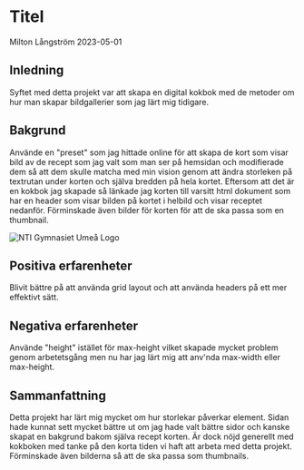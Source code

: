 # Titel

Milton Långström 2023-05-01

## Inledning



Syftet med detta projekt var att skapa en digital kokbok med de metoder om hur man skapar bildgallerier som jag lärt mig tidigare.

## Bakgrund


Använde en "preset" som jag hittade online för att skapa de kort som visar bild av de recept som jag valt som man ser på hemsidan och modifierade dem så att dem skulle matcha med min vision genom att ändra storleken på textrutan under korten och själva bredden på hela kortet. Eftersom att det är en kokbok jag skapade så länkade jag korten till varsitt html dokument som har en header som visar bilden på kortet i helbild och visar receptet nedanför. Förminskade även bilder för korten för att de ska passa som en thumbnail.




![NTI Gymnasiet Umeå Logo](https://raw.githubusercontent.com/jensnti/Webbprojekt/master/mallar/nti_logo_white_umea.svg)

## Positiva erfarenheter

Blivit bättre på att använda grid layout och att använda headers på ett mer effektivt sätt.

## Negativa erfarenheter

Använde "height" istället för max-height vilket skapade mycket problem genom arbetetsgång men nu har jag lärt mig att anv'nda max-width eller max-height.

## Sammanfattning

Detta projekt har lärt mig mycket om hur storlekar påverkar element. Sidan hade kunnat sett mycket bättre ut om jag hade valt bättre sidor och kanske skapat en bakgrund bakom själva recept korten. Är dock nöjd generellt med kokboken med tanke på den korta tiden vi haft att arbeta med detta projekt. Förminskade även bilderna så att de ska passa som thumbnails.

